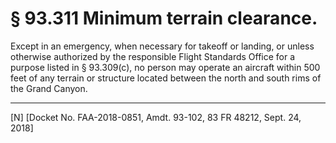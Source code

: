 # § 93.311   Minimum terrain clearance.

Except in an emergency, when necessary for takeoff or landing, or unless otherwise authorized by the responsible Flight Standards Office for a purpose listed in § 93.309(c), no person may operate an aircraft within 500 feet of any terrain or structure located between the north and south rims of the Grand Canyon.



---

[N] [Docket No. FAA-2018-0851, Amdt. 93-102, 83 FR 48212, Sept. 24, 2018]




